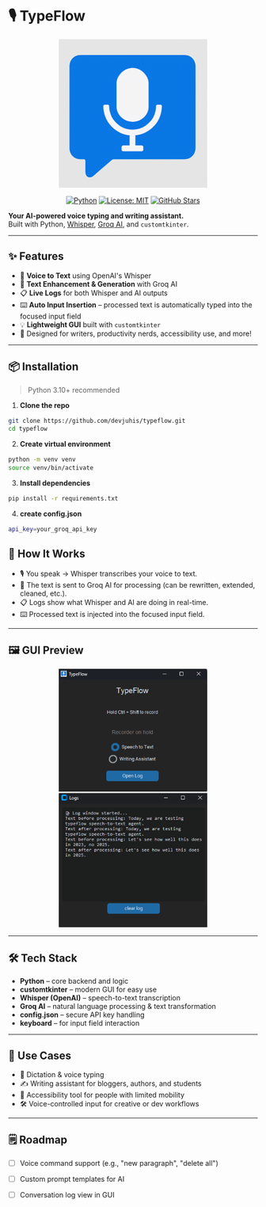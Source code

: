 # 🎙️ TypeFlow
<p align="center">
  <img src="https://github.com/devjuhis/typeflow/blob/main/assets/Typeflow_logo.png" width="300"/>
</p>

<p align="center">
  <a href="https://python.org"><img src="https://img.shields.io/badge/Python-3.10+-blue?logo=python" alt="Python"></a>
  <a href="https://opensource.org/licenses/MIT"><img src="https://img.shields.io/badge/License-MIT-green.svg" alt="License: MIT"></a>
  <a href="https://github.com/devjuhis/typeflow/stargazers"><img src="https://img.shields.io/github/stars/devjuhis/typeflow?style=social" alt="GitHub Stars"></a>
</p>

**Your AI-powered voice typing and writing assistant.**  
Built with Python, [Whisper](https://github.com/openai/whisper), [Groq AI](https://groq.com/), and `customtkinter`.

---

## ✨ Features

- 🎤 **Voice to Text** using OpenAI's Whisper
- 🤖 **Text Enhancement & Generation** with Groq AI
- 📋 **Live Logs** for both Whisper and AI outputs
- ⌨️ **Auto Input Insertion** – processed text is automatically typed into the focused input field
- 💡 **Lightweight GUI** built with `customtkinter`
- 🧪 Designed for writers, productivity nerds, accessibility use, and more!

---

## 📦 Installation

> Python 3.10+ recommended

1. **Clone the repo**

```bash
git clone https://github.com/devjuhis/typeflow.git
cd typeflow
```

2. **Create virtual environment**
```bash
python -m venv venv
source venv/bin/activate
```

3. **Install dependencies**
```bash
pip install -r requirements.txt
```

4. **create config.json**
```bash
api_key=your_groq_api_key
```

## 🧠 How It Works

- 🎙️ You speak → Whisper transcribes your voice to text.  
- 🤖 The text is sent to Groq AI for processing (can be rewritten, extended, cleaned, etc.).  
- 📋 Logs show what Whisper and AI are doing in real-time.  
- ⌨️ Processed text is injected into the focused input field.

---

## 🖼️ GUI Preview

<p align="center">
  <img src="https://github.com/devjuhis/typeflow/blob/main/assets/gui1.png" width="300"/>
  <img src="https://github.com/devjuhis/typeflow/blob/main/assets/gui2.png" width="300"/>
</p>

---

## 🛠 Tech Stack

- **Python** – core backend and logic  
- **customtkinter** – modern GUI for easy use  
- **Whisper (OpenAI)** – speech-to-text transcription  
- **Groq AI** – natural language processing & text transformation  
- **config.json** – secure API key handling  
- **keyboard** – for input field interaction

---

## 🧪 Use Cases

- 📝 Dictation & voice typing  
- ✍️ Writing assistant for bloggers, authors, and students  
- 💬 Accessibility tool for people with limited mobility  
- 🛠️ Voice-controlled input for creative or dev workflows

---

## 🗒️ Roadmap

- [ ] Voice command support (e.g., "new paragraph", "delete all")  
- [ ] Custom prompt templates for AI  
- [ ] Conversation log view in GUI  


